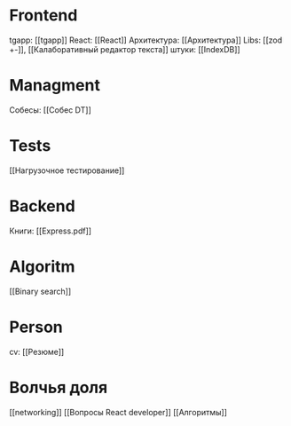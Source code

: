 # Frontend
 tgapp: [[tgapp]]
 React: [[React]]
 Архитектура: [[Архитектура]]
 Libs:  [[zod +-]], [[Калаборативный редактор текста]]
 штуки: [[IndexDB]]
# Managment
Собесы: [[Собес DT]]


# Tests
[[Нагрузочное тестирование]]

# Backend
Книги: [[Express.pdf]]

# Algoritm
[[Binary search]]
# Person
cv: [[Резюме]]

# Волчья доля
[[networking]]
[[Вопросы React developer]]
[[Алгоритмы]]